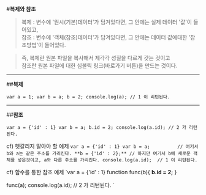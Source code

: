 #**복제와 참조**
<br>
> 복제 : 변수에 '원시(기본)데이터'가 담겨있다면, 그 안에는 실제 데이터 '값'이 들어있고,<br>
> 참조 : 변수에 '객체(참조)데이터'가 담겨있다면, 그 안에는 데이터 값에대한 '참조방법'이 들어있다.<br>

> 즉, 복제란 원본 파일을 복사해서 제각각 성질을 다르게 갖는 것이고<br>
> 참조란 원본 파일에 대한 심볼릭 링크(바로가기 버튼)을 만드는 것이다.


---


##**복제**

`var a = 1;
var b = a;
b = 2;
console.log(a); // 1 이 리턴된다.
`

---


##**참조**

`var a = {'id' : 1}
var b = a;
b.id = 2;
console.log(a.id); // 2 가 리턴된다.
`

cf) 헷갈리지 말아야 할 예제
`var a = {'id' : 1}
var b = a;          // 여기서 b와 a는 같은 주소를 가리킨다.
**b = {'id' : 2};** // 하지만 여기서 b에 새로운 객체를 넣은것이고, a와 다른 주소를 가리킨다.
console.log(a.id);  // 1 이 리턴된다.
`


cf) 함수를 통한 참조 예제
`var a = {'id' : 1}
function func(b){
  **b.id = 2;**
}

func(a);
console.log(a.id); // 2 가 리턴된다.
`

